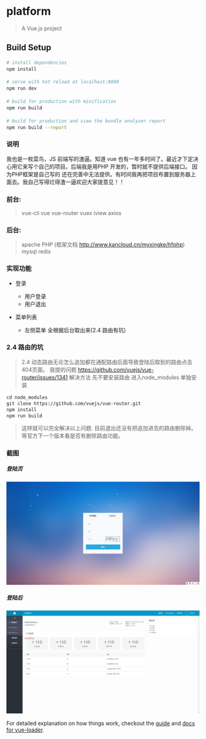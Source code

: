 # platform

> A Vue.js project

## Build Setup

``` bash
# install dependencies
npm install

# serve with hot reload at localhost:8080
npm run dev

# build for production with minification
npm run build

# build for production and view the bundle analyzer report
npm run build --report
```

### 说明
我也是一枚菜鸟，JS 前端写的渣逼。知道 vue 也有一年多时间了。最近才下定决心用它来写个自己的项目。后端我是用PHP 开发的，暂时就不提供后端接口。
因为PHP框架是自己写的 还在完善中无法提供。有时间我再把项目布置到服务器上面去。我自己写得烂得渣一逼欢迎大家提意见！！

### 前台:
   > vue-cli 
   > vue 
   > vue-router 
   > vuex 
   > iview
   > axios

### 后台:
   > apache 
   > PHP (框架文档 http://www.kancloud.cn/myxingke/hfphp)
   > mysql redis

### 实现功能
* 登录
    * 用户登录
    * 用户退出
    
* 菜单列表
    * 左侧菜单 全根据后台取出来(2.4 路由有坑)

### 2.4 路由的坑
 > 2.4 动态路由无论怎么追加都在通配路由后面导致登陆后取到的路由点击404页面。
 > 我提的问题 https://github.com/vuejs/vue-router/issues/1341
 > 解决方法 先不要安装路由 进入node_modules 单独安装
 ```
 cd node_modules
 git clone https://github.com/vuejs/vue-router.git
 npm install
 npm run build
 ```
 > 这样就可以完全解决以上问题.
 > 目前退出还没有把追加进去的路由删除掉。等官方下一个版本看是否有删除路由功能。

### 截图

##### 登陆页

![登陆页](./demo/images/login.jpg)

##### 登陆后

![登陆后](./demo/images/main.jpg)

For detailed explanation on how things work, checkout the [guide](http://vuejs-templates.github.io/webpack/) and [docs for vue-loader](http://vuejs.github.io/vue-loader).
